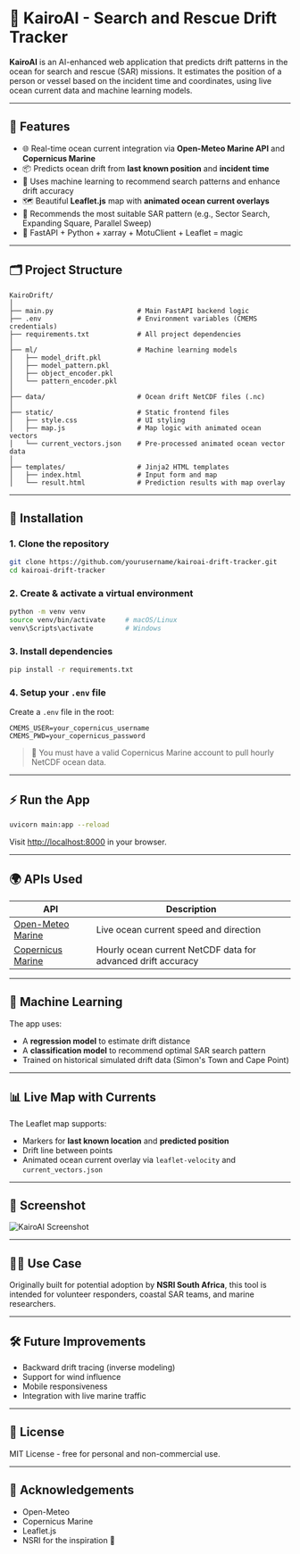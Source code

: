 # 🌊 KairoAI - Search and Rescue Drift Tracker

**KairoAI** is an AI-enhanced web application that predicts drift patterns in the ocean for search and rescue (SAR) missions. It estimates the position of a person or vessel based on the incident time and coordinates, using live ocean current data and machine learning models.

---

## 🚀 Features

- 🌐 Real-time ocean current integration via **Open-Meteo Marine API** and **Copernicus Marine**
- 📦 Predicts ocean drift from **last known position** and **incident time**
- 🧠 Uses machine learning to recommend search patterns and enhance drift accuracy
- 🗺️ Beautiful **Leaflet.js** map with **animated ocean current overlays**
- 🎯 Recommends the most suitable SAR pattern (e.g., Sector Search, Expanding Square, Parallel Sweep)
- 🧪 FastAPI + Python + xarray + MotuClient + Leaflet = magic

---

## 🗂️ Project Structure

```
KairoDrift/
│
├── main.py                     # Main FastAPI backend logic
├── .env                        # Environment variables (CMEMS credentials)
├── requirements.txt            # All project dependencies
│
├── ml/                         # Machine learning models
│   ├── model_drift.pkl
│   ├── model_pattern.pkl
│   ├── object_encoder.pkl
│   └── pattern_encoder.pkl
│
├── data/                       # Ocean drift NetCDF files (.nc)
│
├── static/                     # Static frontend files
│   ├── style.css               # UI styling
│   ├── map.js                  # Map logic with animated ocean vectors
│   └── current_vectors.json    # Pre-processed animated ocean vector data
│
├── templates/                  # Jinja2 HTML templates
│   ├── index.html              # Input form and map
│   └── result.html             # Prediction results with map overlay
```

---

## 🧪 Installation

### 1. Clone the repository

```bash
git clone https://github.com/yourusername/kairoai-drift-tracker.git
cd kairoai-drift-tracker
```

### 2. Create & activate a virtual environment

```bash
python -m venv venv
source venv/bin/activate     # macOS/Linux
venv\Scripts\activate        # Windows
```

### 3. Install dependencies

```bash
pip install -r requirements.txt
```

### 4. Setup your `.env` file

Create a `.env` file in the root:

```env
CMEMS_USER=your_copernicus_username
CMEMS_PWD=your_copernicus_password
```

> 🔐 You must have a valid Copernicus Marine account to pull hourly NetCDF ocean data.

---

## ⚡ Run the App

```bash
uvicorn main:app --reload
```

Visit [http://localhost:8000](http://localhost:8000) in your browser.

---

## 🌍 APIs Used

| API | Description |
|-----|-------------|
| [Open-Meteo Marine](https://open-meteo.com/en/docs/marine-weather-api) | Live ocean current speed and direction |
| [Copernicus Marine](https://marine.copernicus.eu/) | Hourly ocean current NetCDF data for advanced drift accuracy |

---

## 🧠 Machine Learning

The app uses:
- A **regression model** to estimate drift distance
- A **classification model** to recommend optimal SAR search pattern
- Trained on historical simulated drift data (Simon's Town and Cape Point)

---

## 📊 Live Map with Currents

The Leaflet map supports:
- Markers for **last known location** and **predicted position**
- Drift line between points
- Animated ocean current overlay via `leaflet-velocity` and `current_vectors.json`

---

## 📸 Screenshot

![KairoAI Screenshot](https://your-screenshot-link-if-you-have-one.com)

---

## 👨‍🚒 Use Case

Originally built for potential adoption by **NSRI South Africa**, this tool is intended for volunteer responders, coastal SAR teams, and marine researchers.

---

## 🛠️ Future Improvements

- Backward drift tracing (inverse modeling)
- Support for wind influence
- Mobile responsiveness
- Integration with live marine traffic

---

## 📃 License

MIT License - free for personal and non-commercial use.

---

## 🙏 Acknowledgements

- Open-Meteo
- Copernicus Marine
- Leaflet.js
- NSRI for the inspiration 🌊
